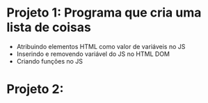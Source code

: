 # Projeto 1: Programa que cria uma lista de coisas 
  * Atribuindo elementos HTML como valor de variáveis no JS
  * Inserindo e removendo variável do JS no HTML DOM
  * Criando funções no JS

# Projeto 2:
